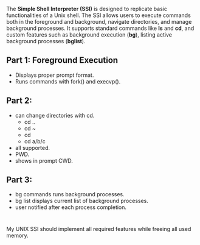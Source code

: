  
The **Simple Shell Interpreter (SSI)** is designed to replicate basic functionalities of a Unix shell. The SSI allows users to execute commands both in the foreground and background, navigate directories, and manage background processes. It supports standard commands like **ls** and **cd**,  and custom features such as background execution (**bg**), listing active background processes (**bglist**).

## Part 1: Foreground Execution 
* Displays proper prompt format.
* Runs commands with fork() and execvp().

## Part 2:
* can change directories with cd.
	* cd .. 
	* cd ~
	* cd
	* cd a/b/c
* all supported. 
* PWD.
* shows in prompt CWD.

## Part 3:
* bg commands runs background processes. 
* bg list displays current list of background processes.
* user notified after each process completion.  


# 

My UNIX SSI should implement all required features while freeing all used memory.